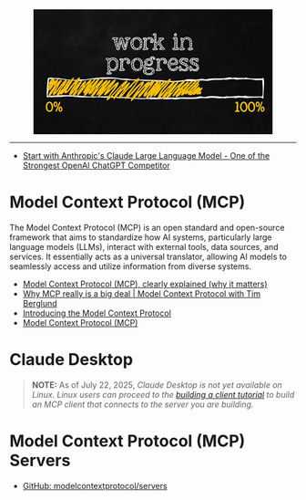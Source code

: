 <!--
Maintainer:   jeffskinnerbox@yahoo.com / www.jeffskinnerbox.me
Version:      0.0.0
-->

<div align="center">
<img src="https://raw.githubusercontent.com/jeffskinnerbox/blog/main/content/images/banners-bkgrds/work-in-progress.jpg"
        title="These materials require additional work and are not ready for general use." align="center" width=420px height=219px>
</div>

---------------


* [Start with Anthropic's Claude Large Language Model - One of the Strongest OpenAI ChatGPT Competitor](https://www.youtube.com/watch?v=eYBwofyE0Pk&list=PLO89phzZmnHjp4UrbZFbnV2DUZ7owBIre&index=2)






# Model Context Protocol (MCP)

The Model Context Protocol (MCP) is an open standard and open-source framework that aims to standardize how AI systems,
particularly large language models (LLMs), interact with external tools, data sources, and services.
It essentially acts as a universal translator,
allowing AI models to seamlessly access and utilize information from diverse systems.

* [Model Context Protocol (MCP), clearly explained (why it matters)](https://www.youtube.com/watch?v=7j_NE6Pjv-E)
* [Why MCP really is a big deal | Model Context Protocol with Tim Berglund](https://www.youtube.com/watch?v=FLpS7OfD5-s)
* [Introducing the Model Context Protocol](https://www.anthropic.com/news/model-context-protocol)
* [Model Context Protocol (MCP)](https://modelcontextprotocol.io/introduction)




# Claude Desktop
>
>**NOTE:** As of July 22, 2025,
>_Claude Desktop is not yet available on Linux.
>Linux users can proceed to the [building a client tutorial](https://modelcontextprotocol.io/quickstart/client)
>to build an MCP client that connects to the server you are building._


# Model Context Protocol (MCP) Servers

* [GitHub: modelcontextprotocol/servers](https://github.com/modelcontextprotocol/servers)
